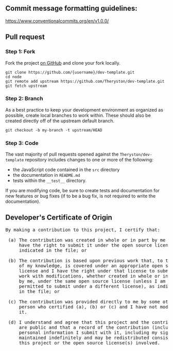 ## Commit message formatting guidelines:

https://www.conventionalcommits.org/en/v1.0.0/

## Pull request

### Step 1: Fork

Fork the project [on GitHub](https://github.com/Theryston/dev-template) and clone your fork locally.

```text
git clone https://github.com/{username}/dev-template.git
cd node
git remote add upstream https://github.com/Theryston/dev-template.git
git fetch upstream
```

### Step 2: Branch

As a best practice to keep your development environment as organized as
possible, create local branches to work within. These should also be created
directly off of the upstream default branch.

```text
git checkout -b my-branch -t upstream/HEAD
```

### Step 3: Code

The vast majority of pull requests opened against the `Theryston/dev-template`
repository includes changes to one or more of the following:

- the JavaScript code contained in the `src` directory
- the documentation in `README.md`
- tests within the `__test__` directory.

If you are modifying code, be sure to create tests and documentation for new features or bug fixes (if to be a bug fix, is not required to write the documentation).

## Developer's Certificate of Origin

<pre>
By making a contribution to this project, I certify that:

 (a) The contribution was created in whole or in part by me and I
     have the right to submit it under the open source license
     indicated in the file; or

 (b) The contribution is based upon previous work that, to the best
     of my knowledge, is covered under an appropriate open source
     license and I have the right under that license to submit that
     work with modifications, whether created in whole or in part
     by me, under the same open source license (unless I am
     permitted to submit under a different license), as indicated
     in the file; or

 (c) The contribution was provided directly to me by some other
     person who certified (a), (b) or (c) and I have not modified
     it.

 (d) I understand and agree that this project and the contribution
     are public and that a record of the contribution (including all
     personal information I submit with it, including my sign-off) is
     maintained indefinitely and may be redistributed consistent with
     this project or the open source license(s) involved.
</pre>
